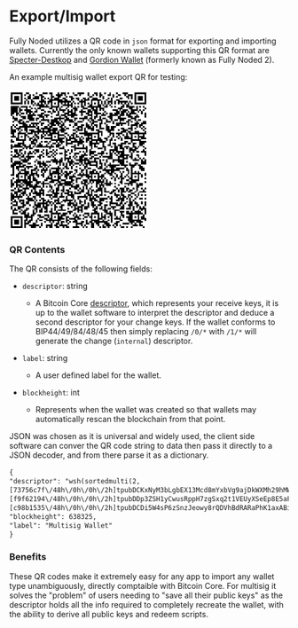 # Export/Import

Fully Noded utilizes a QR code in `json` format for exporting and importing wallets. Currently the only known wallets supporting this QR format are [Specter-Destkop](https://github.com/cryptoadvance/specter-desktop/tree/master/docs) and [Gordion Wallet](https://github.com/BlockchainCommons/FullyNoded-2) (formerly known as Fully Noded 2).

An example multisig wallet export QR for testing:</br></br>
<img src="../Images/wallet_export.png" alt="" width="250"/>

### QR Contents

The QR consists of the following fields:

- `descriptor`: string
    - A Bitcoin Core [descriptor](https://github.com/bitcoin/bitcoin/blob/master/doc/descriptors.md), which represents your receive keys, it is up to the wallet software to interpret the descriptor and deduce a second descriptor for your change keys. If the wallet conforms to BIP44/49/84/48/45 then simply replacing `/0/*` with `/1/*` will generate the change (`internal`) descriptor.

- `label`: string
    - A user defined label for the wallet.

- `blockheight`: int
    - Represents when the wallet was created so that wallets may automatically rescan the blockchain from that point.

JSON was chosen as it is universal and widely used, the client side software can conver the QR code string to data then pass it directly to a JSON decoder, and from there parse it as a dictionary.

```
{
"descriptor": "wsh(sortedmulti(2,[73756c7f\/48h\/0h\/0h\/2h]tpubDCKxNyM3bLgbEX13Mcd8mYxbVg9ajDkWXMh29hMWBurKfVmBfWAM96QVP3zaUcN51HvkZ3ar4VwP82kC8JZhhux8vFQoJintSpVBwpFvyU3\/0\/*,[f9f62194\/48h\/0h\/0h\/2h]tpubDDp3ZSH1yCwusRppH7zgSxq2t1VEUyXSeEp8E5aFS8m43MknUjiF1bSLo3CGWAxbDyhF1XowA5ukPzyJZjznYk3kYi6oe7QxtX2euvKWsk4\/0\/*,[c98b1535\/48h\/0h\/0h\/2h]tpubDCDi5W4sP6zSnzJeowy8rQDVhBdRARaPhK1axABi8V1661wEPeanpEXj4ZLAUEoikVtoWcyK26TKKJSecSfeKxwHCcRrge9k1ybuiL71z4a\/0\/*))",
"blockheight": 638325,
"label": "Multisig Wallet"
}
```

### Benefits

These QR codes make it extremely easy for any app to import any wallet type unambiguously, directly comptaible with Bitcoin Core. For multisig it solves the "problem" of users needing to "save all their public keys" as the descriptor holds all the info required to completely recreate the wallet, with the ability to derive all public keys and redeem scripts.

